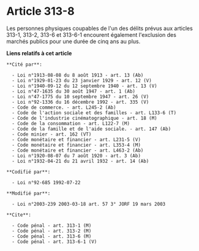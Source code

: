 # Article 313-8

Les personnes physiques coupables de l'un des délits prévus aux articles 313-1, 313-2, 313-6 et 313-6-1 encourent également
l'exclusion des marchés publics pour une durée de cinq ans au plus.

**Liens relatifs à cet article**

	**Cité par**:

	  - Loi n°1913-08-08 du 8 août 1913 - art. 13 (Ab)
	  - Loi n°1929-01-23 du 23 janvier 1929 - art. 12 (V)
	  - Loi n°1940-09-12 du 12 septembre 1940 - art. 13 (V)
	  - Loi n°47-1635 du 30 août 1947 - art. 1 (Ab)
	  - Loi n°47-1775 du 10 septembre 1947 - art. 26 (V)
	  - Loi n°92-1336 du 16 décembre 1992 - art. 335 (V)
	  - Code de commerce. - art. L245-2 (Ab)
	  - Code de l'action sociale et des familles - art. L133-6 (T)
	  - Code de l'industrie cinématographique - art. 18 (M)
	  - Code de la consommation - art. L122-7 (M)
	  - Code de la famille et de l'aide sociale. - art. 147 (Ab)
	  - Code minier - art. 162 (VT)
	  - Code monétaire et financier - art. L231-5 (V)
	  - Code monétaire et financier - art. L353-4 (M)
	  - Code monétaire et financier - art. L463-2 (Ab)
	  - Loi n°1920-08-07 du 7 août 1920 - art. 3 (Ab)
	  - Loi n°1932-04-21 du 21 avril 1932 - art. 14 (Ab)

	**Codifié par**:

	  - Loi n°92-685 1992-07-22

	**Modifié par**:

	  - Loi n°2003-239 2003-03-18 art. 57 3° JORF 19 mars 2003

	**Cite**:

	  - Code pénal - art. 313-1 (M)
	  - Code pénal - art. 313-2 (M)
	  - Code pénal - art. 313-6 (M)
	  - Code pénal - art. 313-6-1 (V)
